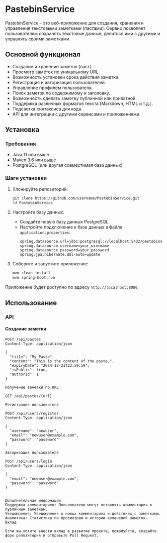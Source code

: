 # PastebinService

PastebinService - это веб-приложение для создания, хранения и управления текстовыми заметками (пастами). Сервис позволяет пользователям сохранять текстовые данные, делиться ими с другими и управлять своими заметками.

## Основной функционал

- Создание и хранение заметок (паст).
- Просмотр заметок по уникальному URL.
- Возможность установки срока действия заметки.
- Регистрация и авторизация пользователей.
- Управление профилем пользователя.
- Поиск заметок по содержимому и заголовку.
- Возможность сделать заметку публичной или приватной.
- Поддержка различных форматов текста (Markdown, HTML и т.д.).
- Подсветка синтаксиса для кода.
- API для интеграции с другими сервисами и приложениями.

## Установка

### Требования

- Java 11 или выше
- Maven 3.6 или выше
- PostgreSQL (или другая совместимая база данных)

### Шаги установки

1. Клонируйте репозиторий:
    ```sh
    git clone https://github.com/username/PastebinService.git
    cd PastebinService
    ```

2. Настройте базу данных:
    - Создайте новую базу данных PostgreSQL.
    - Настройте подключение к базе данных в файле `application.properties`:
      ```properties
      spring.datasource.url=jdbc:postgresql://localhost:5432/pastebinservice
      spring.datasource.username=your_username
      spring.datasource.password=your_password
      spring.jpa.hibernate.ddl-auto=update
      ```

3. Соберите и запустите приложение:
    ```sh
    mvn clean install
    mvn spring-boot:run
    ```

Приложение будет доступно по адресу `http://localhost:8080`.

## Использование

### API

#### Создание заметки

```http
POST /api/pastes
Content-Type: application/json

{
  "title": "My Paste",
  "content": "This is the content of the paste.",
  "expiryDate": "2024-12-31T23:59:59",
  "isPublic": true,
  "authorId": 1
}

Получение заметки по URL

GET /api/pastes/{url}

Регистрация пользователя

POST /api/users/register
Content-Type: application/json

{
  "username": "newuser",
  "email": "newuser@example.com",
  "password": "password"
}

Авторизация пользователя

POST /api/users/login
Content-Type: application/json

{
  "email": "newuser@example.com",
  "password": "password"
}


Дополнительная информация
Поддержка комментариев: Пользователи могут оставлять комментарии к публичным заметкам.
Уведомления: Уведомления о новых комментариях и действиях с заметками.
Аналитика: Статистика по просмотрам и истории изменений заметок.
Вклад

Если вы хотите внести вклад в развитие проекта, пожалуйста, создайте форк репозитория и отправьте Pull Request.

